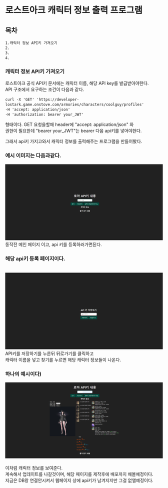 # 로스트아크 캐릭터 정보 출력 프로그램

## 목차
    1.캐릭터 정보 API키 가져오기  
    2.
    3.
    4.


### 캐릭터 정보 API키 가져오기

로스트아크 공식 API키 문서에는 캐릭터 이름, 해당 API key를 발급받아야한다.<br>
API 구조에서 요구하는 조건이 다음과 같다.

```
curl -X 'GET' 'https://developer-lostark.game.onstove.com/armories/characters/coolguy/profiles'
-H 'accept: application/json'
-H 'authorization: bearer your_JWT'
```

형태이다. GET 요청을할때 header에  "accept: application/json" 와 <br>
권한이 필요한데 "bearer your_JWT"는 bearer 다음 api키를 넣어야한다.

그래서 api키 가지고와서 캐릭터 정보를 출력해주는 프로그램을 만들어봤다.

### 예시 이미지는 다음과같다.<br>

<img src="./img/beforeApiStart.png" width="800px">

<br>
동작전 메인 페이지 이고, api 키를 등록하러가면된다.<br>



### 해당 api키 등록 페이지이다.
<br>

<img src="./img/apiRegistrationWeb.png" width="800px">

<br>
API키를 저장하기를 누른뒤 뒤로가기를 클릭하고 <br>
캐릭터 이름을 넣고 찾기를 누르면 해당 캐릭터 정보들이 나온다.<br>
<h3>하나의 예시이다)</h3>

<img src="./img/afterApiWeb.png" width="800px">

<br>
<br>
이처럼 캐릭터 정보를 보여준다.<br>
계속해서 업데이트를 나갈것이며, 해당 페이지를 제작후에 배포까지 해볼예정이다. <br>
지금은 DB랑 연결안시켜서 웹페이지 상에 api키가 남겨지지만 그걸 없앨예정이다.